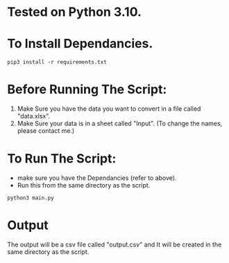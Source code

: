 # Tested on Python 3.10.
# To Install Dependancies.
```
pip3 install -r requirements.txt
```

# Before Running The Script:
1. Make Sure you have the data you want to convert in a file called "data.xlsx".
2. Make Sure your data is in a sheet called "Input".
(To change the names, please contact me.)

# To Run The Script:
- make sure you have the Dependancies (refer to above).
- Run this from the same directory as the script.
```
python3 main.py
```

# Output
The output will be a csv file called "output.csv" and It will be created in the same directory as the script.
